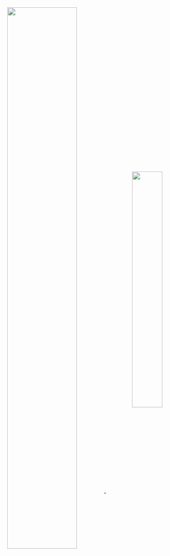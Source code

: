 

<center>
    <a align="center" href="https://revadike.com">
        <img align="center" style="width: 56%;" src="https://github-readme-stats-delta-brown-15.vercel.app/api?username=torresvisual&show_icons=true&include_all_commits=true&count_private=true&disable_animations=false&theme=github_dark&line_height=24&custom_title=GitHub+Stats&bg_color=00000000&border_color=3d444d&text_color=9198a1">
        <img align="center" style="width: 37%;" src="https://github-readme-stats-delta-brown-15.vercel.app/api/top-langs/?username=torresvisual&langs_count=8&layout=compact&theme=github_dark&line_height=24&bg_color=00000000&border_color=3d444d&text_color=9198a1">
    </a>
</center>
